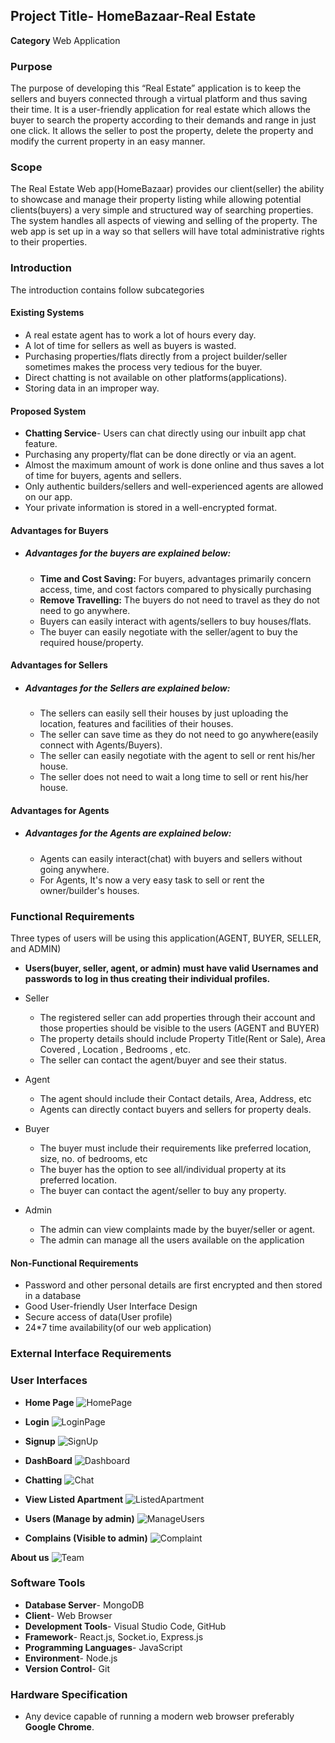 ## Project Title- HomeBazaar-Real Estate 
**Category** Web Application
### Purpose
The purpose of developing this “Real Estate” application is to keep the sellers and buyers connected through a virtual platform and thus saving their time. It is a user-friendly application for real estate which allows the buyer to search the property according to their demands and range in just one click. It allows the seller to post the property, delete the property and modify the current property in an easy manner.

### Scope
The Real Estate Web app(HomeBazaar) provides our client(seller) the ability to showcase and manage their property listing while allowing potential clients(buyers) a very simple and structured way of searching properties. The system handles all aspects of viewing and selling of the property. The web app is set up in a way so that sellers will have total administrative rights to their properties.

### Introduction
The introduction contains follow subcategories

#### Existing Systems
- A real estate agent has to work a lot of hours every day.
- A lot of time for sellers as well as buyers is wasted.
- Purchasing properties/flats directly from a project builder/seller sometimes makes the process very tedious for the buyer.
- Direct chatting is not available on other platforms(applications).
- Storing data in an improper way.
#### Proposed System
- **Chatting Service**- Users can chat directly using our inbuilt app chat feature. 
- Purchasing any property/flat can be done directly or via an agent.
- Almost the maximum amount of  work is done online and thus saves a lot of time for buyers, agents and sellers.
- Only authentic builders/sellers and well-experienced agents are allowed on our app.
- Your private information is stored in a well-encrypted format. 

#### Advantages for Buyers
- ##### Advantages for the buyers are explained below:
  - **Time and Cost Saving:** For buyers, advantages primarily concern access, time, and cost factors compared to physically purchasing
  - **Remove Travelling:** The buyers do not need to travel as they do not need to go anywhere.
  - Buyers can easily interact with  agents/sellers to buy  houses/flats.
  - The buyer can easily negotiate with the seller/agent to buy the required house/property.

#### Advantages for Sellers
- ##### Advantages for the Sellers are explained below:
  - The sellers can easily sell their houses by just uploading the location, features and facilities of their houses.
  - The seller can save time as they do not need to go anywhere(easily connect with Agents/Buyers).
  - The seller can easily negotiate with the agent to sell or rent his/her house.
  - The seller does not need to wait a long time to sell or  rent his/her house.

#### Advantages for Agents
- ##### Advantages for the Agents are explained below:
  - Agents can easily interact(chat) with buyers and sellers without going anywhere.
  - For Agents, It's now a very easy task to sell or rent the owner/builder's houses.

### Functional Requirements
Three types of users will be using this application(AGENT, BUYER, SELLER, and ADMIN)
- **Users(buyer, seller, agent, or admin)  must have valid Usernames and passwords to log in thus creating their individual profiles.**
- Seller
  - The registered seller  can add properties through their account and those properties should be visible to the users (AGENT and BUYER)
  - The property details should include Property Title(Rent or Sale), Area Covered , Location , Bedrooms , etc.
  - The seller can contact the agent/buyer and see their status.
- Agent
  - The agent should include their Contact details, Area, Address, etc
  -  Agents can directly contact buyers and sellers for property deals.

- Buyer
  - The  buyer must include their requirements like preferred location, size, no. of bedrooms, etc
  - The buyer has the option  to see all/individual  property at its  preferred location.
  - The buyer can contact the agent/seller to buy any property.

- Admin
  - The admin can view complaints made by the buyer/seller or agent.
  - The admin can manage all the users available on the application

#### Non-Functional Requirements
- Password and other personal details  are first encrypted and then stored in a database
- Good User-friendly User Interface Design
- Secure access of  data(User profile)
- 24*7 time availability(of our web application)

### External Interface Requirements
### User Interfaces
   - **Home Page**
 ![HomePage](https://github.com/ms1835/RealEstate/assets/54627924/b13f5a3b-f510-4497-89c0-c4ad79c30b62)


   - **Login**
![LoginPage](https://github.com/ms1835/RealEstate/assets/54627924/a18ef822-4360-4d37-a36a-ab6e18d05e6b)


   - **Signup**
![SignUp](https://github.com/ms1835/RealEstate/assets/54627924/b7a683b6-c432-4565-af54-b4aa3d5657b7)

   - **DashBoard**
![Dashboard](https://github.com/ms1835/RealEstate/assets/54627924/fc6495a1-b15b-4104-ab20-ea3b8591a717)

  - **Chatting**
![Chat](https://github.com/ms1835/RealEstate/assets/54627924/6c6b5755-ace1-47c5-a3c1-ee306301cafa)

  - **View Listed Apartment**
![ListedApartment](https://github.com/ms1835/RealEstate/assets/54627924/0e7da151-ec51-4859-b560-4bed8c1febbf)

  - **Users (Manage by admin)**
![ManageUsers](https://github.com/ms1835/RealEstate/assets/54627924/83a6dcd4-5ac5-47f2-8ac9-0f6768c7b4f5)

 - **Complains (Visible to admin)**
![Complaint](https://github.com/ms1835/RealEstate/assets/54627924/e0a8f73a-0199-45c8-af04-78255cf7bf81)

 
**About us**
![Team](https://github.com/ms1835/RealEstate/assets/54627924/ea067a1c-bef5-4e83-a0fa-6c5db1ec5ad0)

### Software Tools
- **Database Server**- MongoDB 
- **Client**- Web Browser
- **Development Tools**- Visual Studio Code, GitHub
- **Framework**- React.js, Socket.io, Express.js
- **Programming Languages**- JavaScript
- **Environment**- Node.js
- **Version Control**- Git

### Hardware Specification
- Any device capable of running a modern web browser preferably **Google Chrome**.

